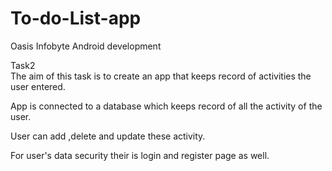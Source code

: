 # To-do-List-app
Oasis Infobyte Android development 

Task2                                                                                                                                                       
The aim of this task is to create an app that keeps record of activities the user entered.

App is connected to a database which keeps record of all the activity of the user.

User can add ,delete and update these activity.

For user's data security their is login and register page as well.



